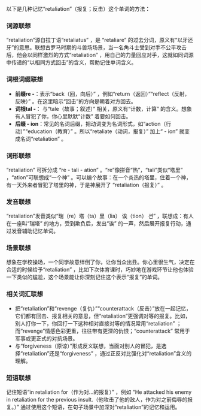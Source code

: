 以下是几种记忆“retaliation”（报复；反击）这个单词的方法：

### 词源联想
“retaliation”源自拉丁语“retaliatus” ，是 “retaliare” 的过去分词，原义有“以牙还牙”的意思。联想古罗马时期的斗兽场场景，当一名角斗士受到对手不公平攻击后，他会以同样激烈的方式“retaliation” ，用自己的力量回应对手，这就如同词源中传递的“以相同方式回击”的含义，帮助记住单词含义。

### 词根词缀联想
 - **前缀re -**：表示“back（回，向后）” ，例如“return（返回）”“reflect（反射，反映）” 。在这里暗示“回击”的方向是朝着对方回去。
 - **词根tal -**： 与“tale（故事；叙述）” 相关，原义有“计数，计算” 的含义。想象有人冒犯了你，你心里默默“计数” 着要如何回击。
 - **后缀 - ion**：常见的名词后缀，把动词变为名词形式，如“action（行动）”“education（教育）” 。所以“retaliate（动词，报复）” 加上“ - ion” 就变成名词“retaliation” 。

### 词形联想
“retaliation” 可拆分成 “re - tali - ation” 。“re”像拼音“热”，“tali”类似“塔里” ，“ation”可联想成“一个神” 。可以编个故事：在一个炎热的塔里，住着一个神，有一天外来者冒犯了塔里的神，于是神展开了 “retaliation（报复）” 。

### 发音联想
“retaliation”发音类似“瑞（re）塔（ta）里（lia） 诶（tion） 션” ，联想成：有人在一座叫“瑞塔” 的地方，受到欺负后，发出“诶” 的一声，然后展开报复行动，通过发音辅助记忆单词。

### 场景联想
想象在学校操场，一个同学故意绊倒了你，让你当众出丑。你心里很生气，决定在合适的时候给予“retaliation” ，比如下次体育课时，巧妙地在游戏环节让他也体验一下类似的尴尬，这个场景能让你深刻记住这个表示“报复”的单词。

### 相关词汇联想
 - 把“retaliation”和“revenge（复仇）”“counterattack（反击）”放在一起记忆，它们都有回击、报复相关的意思，但“retaliation”更强调对等的报复。比如，别人打你一下，你回打一下这种相对直接对等的情况常用“retaliation” ；而“revenge”情感色彩更重，往往带有更深的仇恨；“counterattack” 常用于军事或更正式的对抗场景。
 - 与“forgiveness（原谅）”形成反义联想，当面对别人的冒犯，是选择“retaliation”还是“forgiveness” ，通过正反对比强化对“retaliation”含义的理解。

### 短语联想
记住短语“in retaliation for（作为对...的报复）” ，例如 “He attacked his enemy in retaliation for the previous insult.（他攻击了他的敌人，作为对之前侮辱的报复。）”  通过使用这个短语，在句子场景中加深对“retaliation”的记忆和运用。 